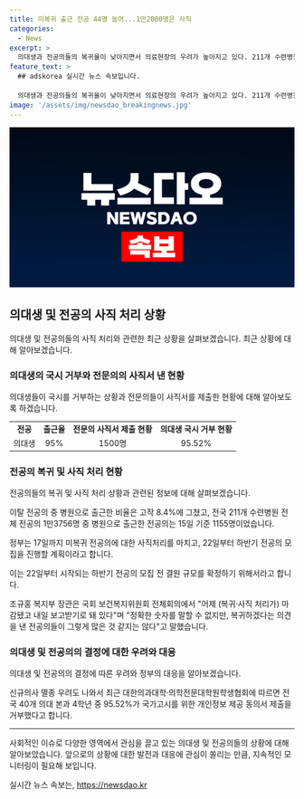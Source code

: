 ```yaml
---
title: 미복귀 출근 전공 44명 늘어...1만2000명은 사직
categories:
  - News
excerpt: >
  의대생과 전공의들의 복귀율이 낮아지면서 의료현장의 우려가 높아지고 있다. 211개 수련병원에서 전공의 중 8.4%만이 병원에 출근한 것으로 나타났으며, 이로 인해 결원이 예상됨에 따라 정부는 사직처리를 진행할 계획이다. 또한, 의대생들 중 95%가 국가고시를 거부하는 등 신규 의사의 부족이 우려된다. 이에 대한 정부와 병원의 대응이 시급하다는 지적이 제기되고 있다.
feature_text: >
  ## adskorea 실시간 뉴스 속보입니다.

  의대생과 전공의들의 복귀율이 낮아지면서 의료현장의 우려가 높아지고 있다. 211개 수련병원에서 전공의 중 8.4%만이 병원에 출근한 것으로 나타났으며, 이로 인해 결원이 예상됨에 따라 정부는 사직처리를 진행할 계획이다. 또한, 의대생들 중 95%가 국가고시를 거부하는 등 신규 의사의 부족이 우려된다. 이에 대한 정부와 병원의 대응이 시급하다는 지적이 제기되고 있다.
image: '/assets/img/newsdao_breakingnews.jpg'
---
```


<p><img src="/assets/img/newsdao_breakingnews.jpg" alt="adskorea 속보" /></p>

<h2 data-ke-size="size26">의대생 및 전공의 사직 처리 상황</h2>

<p data-ke-size="size16">의대생 및 전공의들의 사직 처리와 관련한 최근 상황을 살펴보겠습니다. 최근 상황에 대해 알아보겠습니다.</p>

<h3>의대생의 국시 거부와 전문의의 사직서 낸 현황</h3>

<p data-ke-size="size16">의대생들이 국시를 거부하는 상황과 전문의들이 사직서를 제출한 현황에 대해 알아보도록 하겠습니다.</p>

<table>
  <tr>
    <td style="text-align: center; height: 17px;"><b>전공</b></td>
    <td style="text-align: center; height: 17px;"><b>출근율</b></td>
    <td style="text-align: center; height: 17px;"><b>전문의 사직서 제출 현황</b></td>
    <td style="text-align: center; height: 17px;"><b>의대생 국시 거부 현황</b></td>
  </tr>
  <tr>
    <td style="text-align: center; height: 17px;">의대생</td>
    <td style="text-align: center; height: 17px;">95%</td>
    <td style="text-align: center; height: 17px;">1500명</td>
    <td style="text-align: center; height: 17px;">95.52%</td>
  </tr>
</table>

<h3>전공의 복귀 및 사직 처리 현황</h3>

<p data-ke-size="size16">전공의들의 복귀 및 사직 처리 상황과 관련된 정보에 대해 살펴보겠습니다.</p>

<p data-ke-size="size16">이탈 전공의 중 병원으로 출근한 비율은 고작 8.4%에 그쳤고, 전국 211개 수련병원 전체 전공의 1만3756명 중 병원으로 출근한 전공의는 15일 기준 1155명이었습니다.</p>

<p data-ke-size="size16">정부는 17일까지 미복귀 전공의에 대한 사직처리를 마치고, 22일부터 하반기 전공의 모집을 진행할 계획이라고 합니다.</p>

<p data-ke-size="size16">이는 22일부터 시작되는 하반기 전공의 모집 전 결원 규모를 확정하기 위해서라고 합니다.</p>

<p data-ke-size="size16">조규홍 복지부 장관은 국회 보건복지위원회 전체회의에서 "어제 (복귀·사직 처리가) 마감됐고 내일 보고받기로 돼 있다"며 "정확한 숫자를 말할 수 없지만, 복귀하겠다는 의견을 낸 전공의들이 그렇게 많은 것 같지는 않다"고 말했습니다.</p>

<h3>의대생 및 전공의의 결정에 대한 우려와 대응</h3>

<p data-ke-size="size16">의대생 및 전공의의 결정에 따른 우려와 정부의 대응을 알아보겠습니다.</p>

<p data-ke-size="size16">신규의사 멸종 우려도 나와서 최근 대한의과대학·의학전문대학원학생협회에 따르면 전국 40개 의대 본과 4학년 중 95.52%가 국가고시를 위한 개인정보 제공 동의서 제출을 거부했다고 합니다.</p>

<hr>

<p data-ke-size="size16">사회적인 이슈로 다양한 영역에서 관심을 끌고 있는 의대생 및 전공의들의 상황에 대해 알아보았습니다. 앞으로의 상황에 대한 발전과 대응에 관심이 쏠리는 만큼, 지속적인 모니터링이 필요해 보입니다.</p>
실시간 뉴스 속보는, <a href="https://newsdao.kr" rel="dofollow">https://newsdao.kr</a>


